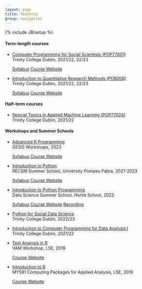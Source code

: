 ```yaml
---
layout: page
title: Teaching
group: navigation
---
```

{% include JB/setup %}

#### Term-length courses

- [Computer Programming for Social Scientists (POP77001)](https://tcd.blackboard.com/webapps/blackboard/execute/courseMain?course_id=_75212_1)  
Trinity College Dublin, 2021/22, 22/23
  <p>
  <a class="btn btn-primary btn-sm" role="button" href="https://github.com/ASDS-TCD/POP77001_Computer_Programming_2022/blob/main/syllabus/POP77001_Computer_Programming_for_Social_Scientists.pdf">Syllabus</a>
  <a class="btn btn-info btn-sm" role="button" href="https://tinyurl.com/POP77001">Course Website</a>
  </p>

- [Introduction to Quantitative Research Methods (PO8006)](https://tcd.blackboard.com/webapps/blackboard/execute/courseMain?course_id=_75263_1)  
Trinity College Dublin, 2021/22, 22/23 
  <p>
  <a class="btn btn-primary btn-sm" role="button" href="https://tom.paskhal.is/POP88164_Introduction_Quantitative_Research/syllabus/POP88164_Syllabus.pdf">Syllabus</a>
  <a class="btn btn-info btn-sm" role="button" href="https://tinyurl.com/POP88164">Course Website</a>
  </p>


#### Half-term courses

- [Special Topics in Applied Machine Learning (POP77024)](https://tcd.blackboard.com/webapps/blackboard/execute/courseMain?course_id=_75227_1)  
Trinity College Dublin, 2021/22


#### Workshops and Summer Schools

- [Advanced R Programming](https://training.gesis.org/?site=pDetails&child=full&pID=0x61D72CBE8F0E439DA97FAC6D072A6447)  
GESIS Workshops, 2023
  <p>
  <a class="btn btn-primary btn-sm" role="button" href="https://training.gesis.org/?site=pDetails&child=full&pID=0x61D72CBE8F0E439DA97FAC6D072A6447">Syllabus</a>
  <a class="btn btn-info btn-sm" role="button" href="https://training.gesis.org/?site=pDetails&child=full&pID=0x61D72CBE8F0E439DA97FAC6D072A6447">Course Website</a>
  </p>

- [Introduction to Python](https://eventum.upf.edu/93371/detail/recsm-summer-methods-school-2023.html)  
RECSM Summer School, University Pompeu Fabra, 2021-2023
  <p>
  <a class="btn btn-primary btn-sm" role="button" href="https://raw.githubusercontent.com/tpaskhalis/RECSM_Introduction_Python/main/syllabus/Introduction_to_Python_RECSM.pdf">Syllabus</a>
  <a class="btn btn-info btn-sm" role="button" href="https://github.com/tpaskhalis/RECSM_Introduction_Python">Course Website</a>
  </p>

- [Introduction to Python Programming](https://ds3.ai/2022/python.html)  
Data Science Summer School, Hertie School, 2022
  <p>
  <a class="btn btn-primary btn-sm" role="button" href="https://raw.githubusercontent.com/tpaskhalis/DS3_Introduction_Python/main/syllabus/Introduction_to_Python_DS3.pdf">Syllabus</a>
  <a class="btn btn-info btn-sm" role="button" href="https://github.com/tpaskhalis/DS3_Introduction_Python/">Course Website</a>
   <a class="btn btn-success btn-sm" role="button" href="https://www.youtube.com/watch?v=YmcA4ODpiqA">Recording</a>
  </p>

- [Python for Social Data Science](https://www.tcd.ie/courses/hci-cpd/az-of-cpd-courses/python-for-social-data-science/)  
Trinity College Dublin, 2022/23

- [Introduction to Computer Programming for Data Analysis I](https://tcd.blackboard.com/webapps/blackboard/execute/courseMain?course_id=_75403_1)  
Trinity College Dublin, 2021/22

- [Text Analysis in R](https://github.com/tpaskhalis/VAM_Text_Analysis/)  
VAM Workshop, LSE, 2019
  <p>
  <a class="btn btn-info btn-sm" role="button" href="https://github.com/tpaskhalis/VAM_Text_Analysis">Course Website</a>
  </p>

- [Introduction to R](https://tom.paskhal.is/MY591/intro_to_r.html)  
MY591 Computing Packages for Applied Analysis, LSE, 2019
  <p>
  <a class="btn btn-info btn-sm" role="button" href="https://github.com/tpaskhalis/MY591_Introduction_to_R">Course Website</a>
  </p>
